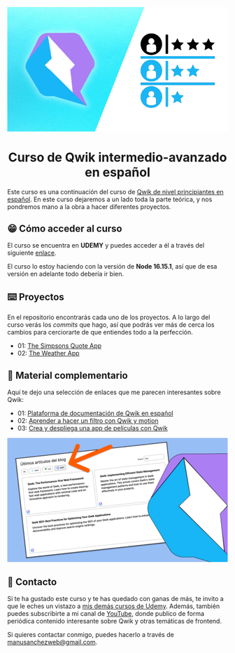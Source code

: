 <div align="center">

[![Qwik avanzado en español](./img/qwik-intermedio.png)](https://www.udemy.com/user/manuel-sanchez-324/)

# Curso de Qwik intermedio-avanzado en español

</div>

Este curso es una continuación del curso de
[Qwik de nivel principiantes en español](https://www.udemy.com/course/curso-principiantes-qwik/). En este curso dejaremos a un lado toda la parte teórica, y nos pondremos mano a la obra a hacer diferentes proyectos.

## 😁 Cómo acceder al curso

El curso se encuentra en **UDEMY** y puedes acceder a él a través del siguiente [enlace](https://www.udemy.com/user/manuel-sanchez-324/).

El curso lo estoy haciendo con la versión de **Node 16.15.1**, así que de esa versión en adelante todo debería ir bien.

## ⌨️ Proyectos

En el repositorio encontrarás cada uno de los proyectos. A lo largo del curso verás los _commits_ que hago, así que podrás ver más de cerca los cambios para cerciorarte de que entiendes todo a la perfección.

- 01: [The Simpsons Quote App](projects/01-simpsons-quote/)
- 02: [The Weather App](projects/02-weather-app/)

## 🚀 Material complementario

Aquí te dejo una selección de enlaces que me parecen interesantes sobre Qwik:

- 01: [Plataforma de documentación de Qwik en español](https://www.manuelsanchezweb.com/cursos/qwik/)
- 02: [Aprender a hacer un filtro con Qwik y motion](https://youtu.be/s5iRQoBfa9s)
- 03: [Crea y despliega una app de películas con Qwik](https://youtu.be/kUiU826tPTU)

<div align="center">

[![Filtro animado con Qwik](./img/qwik-filter-animation.png)](https://youtu.be/s5iRQoBfa9s)

</div>

## 📧 Contacto

Si te ha gustado este curso y te has quedado con ganas de más, te invito a que le eches un vistazo a [mis demás cursos de Udemy](https://www.udemy.com/user/manuel-sanchez-324/). Además, también puedes subscribirte a mi canal de [YouTube](https://www.youtube.com/channel/UCX3IE_OjG20p_AwbX06YAEg), donde publico de forma periódica contenido interesante sobre Qwik y otras temáticas de frontend.

Si quieres contactar conmigo, puedes hacerlo a través de [manusanchezweb@gmail.com](mailto:manusanchezweb@gmail.com).
